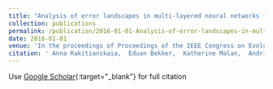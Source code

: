 ```yaml
---
title: "Analysis of error landscapes in multi-layered neural networks for classification"
collection: publications
permalink: /publication/2016-01-01-Analysis-of-error-landscapes-in-multi-layered-neural-networks-for-classification
date: 2016-01-01
venue: 'In the proceedings of Proceedings of the IEEE Congress on Evolutionary Computation'
citation: ' Anna Rakitianskaia,  Eduan Bekker,  Katherine Malan,  Andries Engelbrecht, &quot;Analysis of error landscapes in multi-layered neural networks for classification.&quot; In the proceedings of Proceedings of the IEEE Congress on Evolutionary Computation, 2016.'
---
```

Use [Google Scholar](https://scholar.google.com/scholar?q=Analysis+of+error+landscapes+in+multi+layered+neural+networks+for+classification){:target="_blank"} for full citation